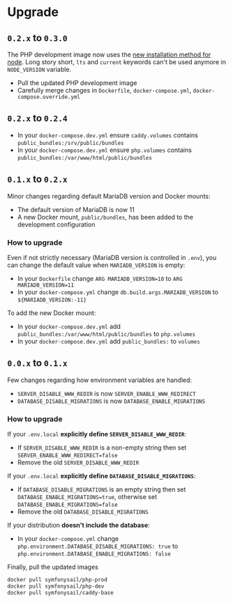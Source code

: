 # Upgrade

## `0.2.x` to `0.3.0`

The PHP development image now uses the [new installation method for node](https://github.com/nodesource/distributions). Long story short, `lts` and `current` keywords can't be used anymore in `NODE_VERSION` variable.

- Pull the updated PHP development image
- Carefully merge changes in `Dockerfile`, `docker-compose.yml`, `docker-compose.override.yml`

## `0.2.x` to `0.2.4`

- In your `docker-compose.dev.yml` ensure `caddy.volumes` contains `public_bundles:/srv/public/bundles`
- In your `docker-compose.dev.yml` ensure `php.volumes` contains `public_bundles:/var/www/html/public/bundles`

## `0.1.x` to `0.2.x`

Minor changes regarding default MariaDB version and Docker mounts:

- The default version of MariaDB is now 11
- A new Docker mount, `public/bundles`, has been added to the development configuration

### How to upgrade

Even if not strictly necessary (MariaDB version is controlled in `.env`), you can change the default value when `MARIADB_VERSION` is empty:

- In your `Dockerfile` change `ARG MARIADB_VERSION=10` to `ARG MARIADB_VERSION=11`
- In your `docker-compose.yml` change `db.build.args.MARIADB_VERSION` to `${MARIADB_VERSION:-11}`

To add the new Docker mount:

- In your `docker-compose.dev.yml` add `public_bundles:/var/www/html/public/bundles` to `php.volumes`
- In your `docker-compose.dev.yml` add `public_bundles:` to `volumes`

## `0.0.x` to `0.1.x`

Few changes regarding how environment variables are handled:

- `SERVER_DISABLE_WWW_REDIR` is now `SERVER_ENABLE_WWW_REDIRECT`
- `DATABASE_DISABLE_MIGRATIONS` is now `DATABASE_ENABLE_MIGRATIONS`

### How to upgrade

If your `.env.local` **explicitly define `SERVER_DISABLE_WWW_REDIR`**:

- If `SERVER_DISABLE_WWW_REDIR` is a non-empty string then set `SERVER_ENABLE_WWW_REDIRECT=false`
- Remove the old `SERVER_DISABLE_WWW_REDIR`

If your `.env.local` **explicitly define `DATABASE_DISABLE_MIGRATIONS`**:

- If `DATABASE_DISABLE_MIGRATIONS` is an empty string then set `DATABASE_ENABLE_MIGRATIONS=true`, otherwise set `DATABASE_ENABLE_MIGRATIONS=false`
- Remove the old `DATABASE_DISABLE_MIGRATIONS`

If your distribution **doesn't include the database**:

- In your `docker-compose.yml` change `php.environment.DATABASE_DISABLE_MIGRATIONS: true` to `php.environment.DATABASE_ENABLE_MIGRATIONS: false`

Finally, pull the updated images

```bash
docker pull symfonysail/php-prod
docker pull symfonysail/php-dev
docker pull symfonysail/caddy-base
```
